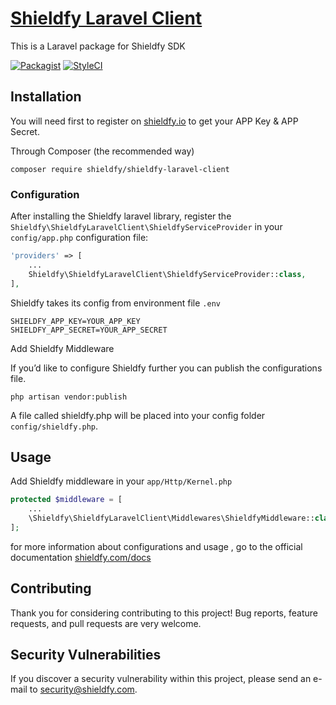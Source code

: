 # [Shieldfy Laravel Client](https://shieldfy.io/) 

This is a Laravel package for Shieldfy SDK



[![Packagist](https://img.shields.io/packagist/v/shieldfy/shieldfy-laravel-client.svg?label=Packagist&style=flat-square)](https://packagist.org/packages/shieldfy/shieldfy-laravel-client)
[![StyleCI](https://styleci.io/repos/77051902/shield)](https://styleci.io/repos/77051902)



## Installation

You will need first to register on [shieldfy.io](https://shieldfy.io/) to get your APP Key & APP Secret.


Through Composer (the recommended way)

```
composer require shieldfy/shieldfy-laravel-client
```

### Configuration

After installing the Shieldfy laravel library, register the `Shieldfy\ShieldfyLaravelClient\ShieldfyServiceProvider` in your `config/app.php` configuration file:

```php
'providers' => [
    ...
    Shieldfy\ShieldfyLaravelClient\ShieldfyServiceProvider::class,
],
```

Shieldfy takes its config from environment file `.env`

```
SHIELDFY_APP_KEY=YOUR_APP_KEY
SHIELDFY_APP_SECRET=YOUR_APP_SECRET
```


Add Shieldfy Middleware

If you’d like to configure Shieldfy further you can publish the configurations file.

```
php artisan vendor:publish
```

A file called shieldfy.php will be placed into your config folder `config/shieldfy.php`.


## Usage

Add Shieldfy middleware in your `app/Http/Kernel.php`

```php
protected $middleware = [
    ...
    \Shieldfy\ShieldfyLaravelClient\Middlewares\ShieldfyMiddleware::class
];

```

for more information about configurations and usage , go to the official documentation [shieldfy.com/docs](https://shieldfy.com/docs)

## Contributing 

Thank you for considering contributing to this project!
Bug reports, feature requests, and pull requests are very welcome.


## Security Vulnerabilities

If you discover a security vulnerability within this project, please send an e-mail to security@shieldfy.com.


